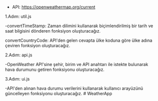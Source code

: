 - API: https://openweathermap.org/current

1.Adım: util.js

-convertTimeStamp: Zaman dilimini kullanarak biçimlendirilmiş bir tarih ve saat bilgisini dönderen fonksiyon oluşturacağız. 

convertCountryCode: API'den gelen cevapta ülke koduna göre ülke adına çeviren fonksiyon oluşturacağız. 

2.Adım: api.js

-OpenWeather API'sine şehir, birim ve API anahtarı ile istekte bulunarak hava durumunu getiren fonksiyonu oluşturacağız.

3.Adım: ui.js

-API'den alınan hava durumu verilerini kullanarak kullanıcı arayüzünü güncelleyen fonksiyonu oluşturacağız. # WeatherApp
